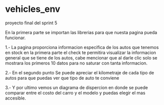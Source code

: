 # vehicles_env
proyecto final del sprint 5 


En la primera parte se importan las librerias para que nuesta pagina pueda funcionar.

1.- La pagina proporciona informacion especifica de los autos que tenemos en stock en la primera parte el check te permitira visualizar la informacion general que se tiene de los autos, cabe mencionar que al darle clic solo se mostrara los primeros 10 datos para no saturar con tanta informacion.

2.- En el segundo punto Se puede apreciar el kilometraje de cada tipo de autos para que puedas ver que tipo de auto te conviene

3.- Y por ultimo vemos un diagrama de dispercion en donde se puede comparar entre el costo del carro y el modelo y puedas elegir el mas accesible.

